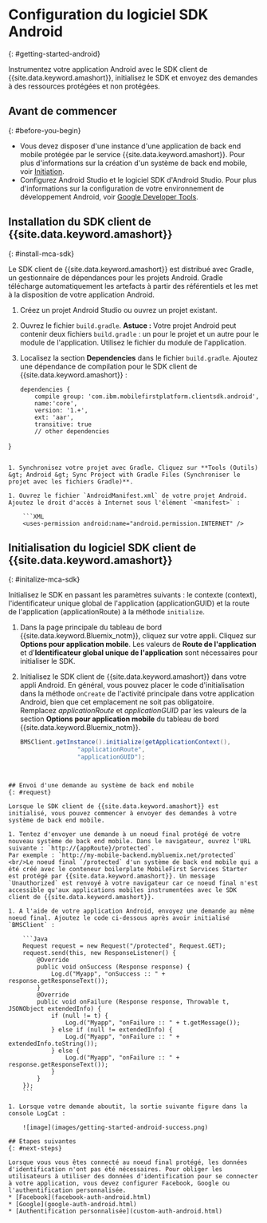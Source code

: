 # Configuration du logiciel SDK Android
{: #getting-started-android}

Instrumentez votre application Android avec le SDK client de {{site.data.keyword.amashort}}, initialisez le SDK et envoyez des demandes à des ressources protégées et non protégées.

## Avant de commencer
{: #before-you-begin}
* Vous devez disposer d'une instance d'une application de back end mobile protégée par le service {{site.data.keyword.amashort}}. Pour plus d'informations sur la création d'un système de back end mobile, voir [Initiation](getting-started.html).
* Configurez Android Studio et le logiciel SDK d'Android Studio. Pour plus d'informations sur la configuration de votre environnement de développement Android,
voir [Google Developer Tools](http://developer.android.com/sdk/index.html).


## Installation du SDK client de {{site.data.keyword.amashort}}
{: #install-mca-sdk}

Le SDK client de {{site.data.keyword.amashort}} est distribué avec Gradle, un gestionnaire de dépendances pour les projets Android. Gradle
télécharge automatiquement les artefacts à partir des référentiels et les met à la disposition de votre application Android.

1. Créez un projet Android Studio ou ouvrez un projet existant.

1. Ouvrez le fichier `build.gradle`.
**Astuce :** Votre projet Android peut contenir deux fichiers `build.gradle` : un pour le projet et un autre pour le module de l'application. Utilisez le fichier du module de l'application.

1. Localisez la section **Dependencies** dans le fichier `build.gradle`.  Ajoutez une dépendance de compilation pour le SDK client de {{site.data.keyword.amashort}} :

	```Gradle
	dependencies {
		compile group: 'com.ibm.mobilefirstplatform.clientsdk.android',    
        name:'core',
        version: '1.+',
        ext: 'aar',
        transitive: true
    	// other dependencies  
}
```

1. Synchronisez votre projet avec Gradle. Cliquez sur **Tools (Outils) &gt; Android &gt; Sync Project with Gradle Files (Synchroniser le projet avec les fichiers Gradle)**.

1. Ouvrez le fichier `AndroidManifest.xml` de votre projet Android. Ajoutez le droit d'accès à Internet sous l'élément `<manifest>` :

	```XML
	<uses-permission android:name="android.permission.INTERNET" />
```

## Initialisation du logiciel SDK client de {{site.data.keyword.amashort}}
{: #initalize-mca-sdk}

Initialisez le SDK en passant les paramètres suivants : le contexte (context), l'identificateur unique global de l'application (applicationGUID) et la route de l'application (applicationRoute) à la méthode `initialize`.


1. Dans la page principale du tableau de bord {{site.data.keyword.Bluemix_notm}}, cliquez sur votre appli. Cliquez sur **Options pour application mobile**. Les valeurs de **Route de l'application** et d'**Identificateur global unique de l'application** sont nécessaires pour initialiser le SDK.

2. Initialisez le SDK client de {{site.data.keyword.amashort}} dans votre appli Android.  En général, vous pouvez placer le code d'initialisation dans la méthode `onCreate` de l'activité
principale dans votre application Android, bien que cet emplacement ne soit pas obligatoire.
<br/>Remplacez *applicationRoute* et *applicationGUID* par les valeurs de la section **Options pour application mobile** du tableau de bord {{site.data.keyword.Bluemix_notm}}.

	```Java
	BMSClient.getInstance().initialize(getApplicationContext(),
					"applicationRoute",
					"applicationGUID");
```


## Envoi d'une demande au système de back end mobile
{: #request}

Lorsque le SDK client de {{site.data.keyword.amashort}} est initialisé, vous pouvez commencer à envoyer des demandes à votre système de back end mobile.

1. Tentez d'envoyer une demande à un noeud final protégé de votre nouveau système de back end mobile. Dans le navigateur, ouvrez l'URL suivante : `http://{appRoute}/protected`.
Par exemple : `http://my-mobile-backend.mybluemix.net/protected`
<br/>Le noeud final `/protected` d'un système de back end mobile qui a été créé avec le conteneur boilerplate MobileFirst Services Starter est protégé par {{site.data.keyword.amashort}}. Un message `Unauthorized` est renvoyé à votre navigateur car ce noeud final n'est accessible qu'aux applications mobiles instrumentées avec le SDK client de {{site.data.keyword.amashort}}.

1. A l'aide de votre application Android, envoyez une demande au même noeud final. Ajoutez le code ci-dessous après avoir initialisé `BMSClient` :

	```Java
	Request request = new Request("/protected", Request.GET);
	request.send(this, new ResponseListener() {
		@Override
		public void onSuccess (Response response) {
			Log.d("Myapp", "onSuccess :: " + response.getResponseText());
		}
		@Override
		public void onFailure (Response response, Throwable t, JSONObject extendedInfo) {
			if (null != t) {
				Log.d("Myapp", "onFailure :: " + t.getMessage());
			} else if (null != extendedInfo) {
				Log.d("Myapp", "onFailure :: " + extendedInfo.toString());
			} else {
				Log.d("Myapp", "onFailure :: " + response.getResponseText());
			}
		}
	});
	```

1. Lorsque votre demande aboutit, la sortie suivante figure dans la console LogCat :

	![image](images/getting-started-android-success.png)

## Etapes suivantes
{: #next-steps}

Lorsque vous vous êtes connecté au noeud final protégé, les données d'identification n'ont pas été nécessaires. Pour obliger les utilisateurs à utiliser des données d'identification pour se connecter à votre application, vous devez configurer Facebook, Google ou l'authentification personnalisée.
* [Facebook](facebook-auth-android.html)
* [Google](google-auth-android.html)
* [Authentification personnalisée](custom-auth-android.html)
